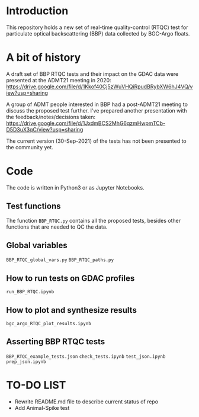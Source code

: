 # Introduction
This repository holds a new set of real-time quality-control (RTQC) test for particulate optical backscattering (BBP) data collected by BGC-Argo floats.

# A bit of history
A draft set of BBP RTQC tests and their impact on the GDAC data were presented at the ADMT21 meeting in 2020: https://drive.google.com/file/d/1Kkof40Cj5zWuVHQiRpudBRybXW6hJ4VQ/view?usp=sharing

A group of ADMT people interested in BBP had a post-ADMT21 meeting to discuss the proposed test further. I've prepared another presentation with the feedback/notes/decisions taken: https://drive.google.com/file/d/1JxdmBCS2MhG6qzmHwpmTCb-D5D3uX3qC/view?usp=sharing

The current version (30-Sep-2021) of the tests has not been presented to the community yet.

# Code
The code is written in Python3 or as Jupyter Notebooks.

## Test functions
The function `BBP_RTQC.py` contains all the proposed tests, besides other functions that are needed to QC the data.

## Global variables
`BBP_RTQC_global_vars.py`
`BBP_RTQC_paths.py`

## How to run tests on GDAC profiles
`run_BBP_RTQC.ipynb`

## How to plot and synthesize results
`bgc_argo_RTQC_plot_results.ipynb`

## Asserting BBP RTQC tests
`BBP_RTQC_example_tests.json`
`check_tests.ipynb`
`test_json.ipynb`
`prep_json.ipynb`
 




# TO-DO LIST
- Rewrite README.md file to describe current status of repo 
- Add Animal-Spike test 
